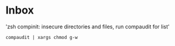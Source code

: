 # Inbox

'zsh compinit: insecure directories and files, run compaudit for list'

```shell
compaudit | xargs chmod g-w
```
